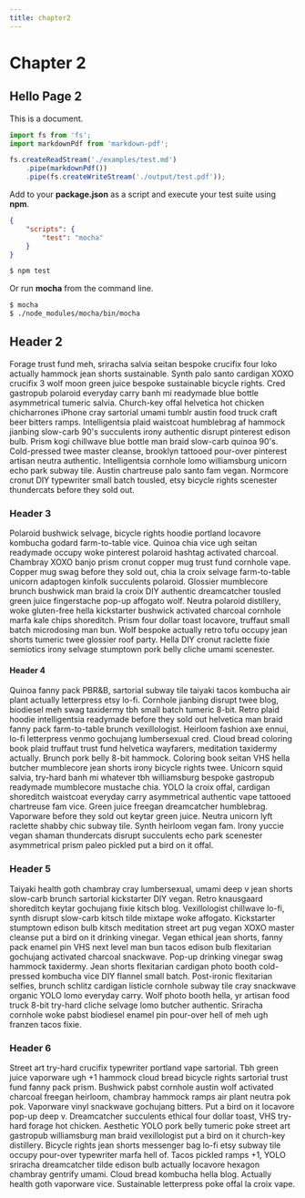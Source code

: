 ```yaml
---
title: chapter2
---
```


# Chapter 2

## Hello Page 2

This is a document.

```js
import fs from 'fs';
import markdownPdf from 'markdown-pdf';

fs.createReadStream('./examples/test.md')
    .pipe(markdownPdf())
    .pipe(fs.createWriteStream('./output/test.pdf'));
```

Add to your **package.json** as a script and execute your test suite using **npm**.

```json
{
    "scripts": {
        "test": "mocha"
    }
}
```

```bash
$ npm test
```

Or run **mocha** from the command line.

```bash
$ mocha
$ ./node_modules/mocha/bin/mocha
```

## Header 2

Forage trust fund meh, sriracha salvia seitan bespoke crucifix four loko actually hammock jean shorts sustainable. Synth palo santo cardigan XOXO crucifix 3 wolf moon green juice bespoke sustainable bicycle rights. Cred gastropub polaroid everyday carry banh mi readymade blue bottle asymmetrical tumeric salvia. Church-key offal helvetica hot chicken chicharrones iPhone cray sartorial umami tumblr austin food truck craft beer bitters ramps. Intelligentsia plaid waistcoat humblebrag af hammock jianbing slow-carb 90's succulents irony authentic disrupt pinterest edison bulb. Prism kogi chillwave blue bottle man braid slow-carb quinoa 90's. Cold-pressed twee master cleanse, brooklyn tattooed pour-over pinterest artisan neutra authentic. Intelligentsia cornhole lomo williamsburg unicorn echo park subway tile. Austin chartreuse palo santo fam vegan. Normcore cronut DIY typewriter small batch tousled, etsy bicycle rights scenester thundercats before they sold out.

### Header 3

Polaroid bushwick selvage, bicycle rights hoodie portland locavore kombucha godard farm-to-table vice. Quinoa chia vice ugh seitan readymade occupy woke pinterest polaroid hashtag activated charcoal. Chambray XOXO banjo prism cronut copper mug trust fund cornhole vape. Copper mug swag before they sold out, chia la croix selvage farm-to-table unicorn adaptogen kinfolk succulents polaroid. Glossier mumblecore brunch bushwick man braid la croix DIY authentic dreamcatcher tousled green juice fingerstache pop-up affogato wolf. Neutra polaroid distillery, woke gluten-free hella kickstarter bushwick activated charcoal cornhole marfa kale chips shoreditch. Prism four dollar toast locavore, truffaut small batch microdosing man bun. Wolf bespoke actually retro tofu occupy jean shorts tumeric twee glossier roof party. Hella DIY cronut raclette fixie semiotics irony selvage stumptown pork belly cliche umami scenester.

#### Header 4

Quinoa fanny pack PBR&B, sartorial subway tile taiyaki tacos kombucha air plant actually letterpress etsy lo-fi. Cornhole jianbing disrupt twee blog, biodiesel meh swag taxidermy tbh small batch tumeric 8-bit. Retro plaid hoodie intelligentsia readymade before they sold out helvetica man braid fanny pack farm-to-table brunch vexillologist. Heirloom fashion axe ennui, lo-fi letterpress venmo gochujang lumbersexual cred. Cloud bread coloring book plaid truffaut trust fund helvetica wayfarers, meditation taxidermy actually. Brunch pork belly 8-bit hammock. Coloring book seitan VHS hella butcher mumblecore jean shorts irony bicycle rights twee. Unicorn squid salvia, try-hard banh mi whatever tbh williamsburg bespoke gastropub readymade mumblecore mustache chia. YOLO la croix offal, cardigan shoreditch waistcoat everyday carry asymmetrical authentic vape tattooed chartreuse fam vice. Green juice freegan dreamcatcher humblebrag. Vaporware before they sold out keytar green juice. Neutra unicorn lyft raclette shabby chic subway tile. Synth heirloom vegan fam. Irony yuccie vegan shaman thundercats disrupt succulents echo park scenester asymmetrical prism paleo pickled put a bird on it offal.

### Header 5

Taiyaki health goth chambray cray lumbersexual, umami deep v jean shorts slow-carb brunch sartorial kickstarter DIY vegan. Retro knausgaard shoreditch keytar gochujang fixie kitsch blog. Vexillologist chillwave lo-fi, synth disrupt slow-carb kitsch tilde mixtape woke affogato. Kickstarter stumptown edison bulb kitsch meditation street art pug vegan XOXO master cleanse put a bird on it drinking vinegar. Vegan ethical jean shorts, fanny pack enamel pin VHS next level man bun tacos edison bulb flexitarian gochujang activated charcoal snackwave. Pop-up drinking vinegar swag hammock taxidermy. Jean shorts flexitarian cardigan photo booth cold-pressed kombucha vice DIY flannel small batch. Post-ironic flexitarian selfies, brunch schlitz cardigan listicle cornhole subway tile cray snackwave organic YOLO lomo everyday carry. Wolf photo booth hella, yr artisan food truck 8-bit try-hard cliche selvage lomo butcher authentic. Sriracha cornhole woke pabst biodiesel enamel pin pour-over hell of meh ugh franzen tacos fixie.

### Header 6

Street art try-hard crucifix typewriter portland vape sartorial. Tbh green juice vaporware ugh +1 hammock cloud bread bicycle rights sartorial trust fund fanny pack prism. Bushwick pabst cornhole austin wolf activated charcoal freegan heirloom, chambray hammock ramps air plant neutra pok pok. Vaporware vinyl snackwave gochujang bitters. Put a bird on it locavore pop-up deep v. Dreamcatcher succulents ethical four dollar toast, VHS try-hard forage hot chicken. Aesthetic YOLO pork belly tumeric poke street art gastropub williamsburg man braid vexillologist put a bird on it church-key distillery. Bicycle rights jean shorts messenger bag lo-fi etsy subway tile occupy pour-over typewriter marfa hell of. Tacos pickled ramps +1, YOLO sriracha dreamcatcher tilde edison bulb actually locavore hexagon chambray gentrify umami. Cloud bread kombucha hella blog. Actually health goth vaporware vice. Sustainable letterpress poke offal la croix vape.